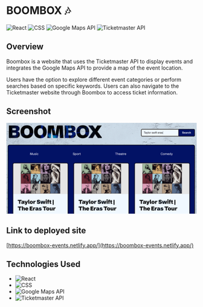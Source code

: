 # BOOMBOX 🎶

![React](https://img.shields.io/badge/React-%2320232a.svg?style=for-the-badge&logo=React&logoColor=%2361DAFB)
![CSS](https://img.shields.io/badge/CSS-%231572B6.svg?style=for-the-badge&logo=CSS3&logoColor=white)
![Google Maps API](https://img.shields.io/badge/Google%20Maps%20API-%234285F4.svg?style=for-the-badge&logo=GoogleMaps&logoColor=white)
![Ticketmaster API](https://img.shields.io/badge/Ticketmaster%20API-%230F72CC.svg?style=for-the-badge&logo=Ticketmaster&logoColor=white)

## Overview

Boombox is a website that uses the Ticketmaster API to display events and integrates the Google Maps API to provide a map of the event location.

Users have the option to explore different event categories or perform searches based on specific keywords. Users can also navigate to the Ticketmaster website through Boombox to access ticket information.

## Screenshot

<p align="center">
  <img src="/src/images/boombox-screenshot.png" width="1000" height="auto" title="Screenshot of application">
</p>

## Link to deployed site

[https://boombox-events.netlify.app/](https://boombox-events.netlify.app/)

## Technologies Used

- ![React](https://img.shields.io/badge/React-%2320232a.svg?style=flat&logo=React&logoColor=%2361DAFB)
- ![CSS](https://img.shields.io/badge/CSS-%231572B6.svg?style=flat&logo=CSS3&logoColor=white)
- ![Google Maps API](https://img.shields.io/badge/Google%20Maps%20API-%234285F4.svg?style=flat&logo=GoogleMaps&logoColor=white)
- ![Ticketmaster API](https://img.shields.io/badge/Ticketmaster%20API-%230F72CC.svg?style=flat&logo=Ticketmaster&logoColor=white)
